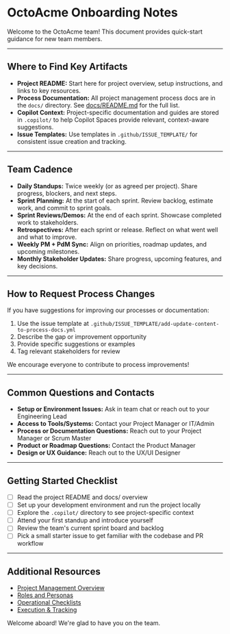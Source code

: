 # OctoAcme Onboarding Notes

Welcome to the OctoAcme team! This document provides quick-start guidance for new team members.

---

## Where to Find Key Artifacts

- **Project README:** Start here for project overview, setup instructions, and links to key resources.
- **Process Documentation:** All project management process docs are in the `docs/` directory. See [docs/README.md](README.md) for the full list.
- **Copilot Context:** Project-specific documentation and guides are stored in `.copilot/` to help Copilot Spaces provide relevant, context-aware suggestions.
- **Issue Templates:** Use templates in `.github/ISSUE_TEMPLATE/` for consistent issue creation and tracking.

---

## Team Cadence

- **Daily Standups:** Twice weekly (or as agreed per project). Share progress, blockers, and next steps.
- **Sprint Planning:** At the start of each sprint. Review backlog, estimate work, and commit to sprint goals.
- **Sprint Reviews/Demos:** At the end of each sprint. Showcase completed work to stakeholders.
- **Retrospectives:** After each sprint or release. Reflect on what went well and what to improve.
- **Weekly PM + PdM Sync:** Align on priorities, roadmap updates, and upcoming milestones.
- **Monthly Stakeholder Updates:** Share progress, upcoming features, and key decisions.

---

## How to Request Process Changes

If you have suggestions for improving our processes or documentation:

1. Use the issue template at `.github/ISSUE_TEMPLATE/add-update-content-to-process-docs.yml`
2. Describe the gap or improvement opportunity
3. Provide specific suggestions or examples
4. Tag relevant stakeholders for review

We encourage everyone to contribute to process improvements!

---

## Common Questions and Contacts

- **Setup or Environment Issues:** Ask in team chat or reach out to your Engineering Lead
- **Access to Tools/Systems:** Contact your Project Manager or IT/Admin
- **Process or Documentation Questions:** Reach out to your Project Manager or Scrum Master
- **Product or Roadmap Questions:** Contact the Product Manager
- **Design or UX Guidance:** Reach out to the UX/UI Designer

---

## Getting Started Checklist

- [ ] Read the project README and docs/ overview
- [ ] Set up your development environment and run the project locally
- [ ] Explore the `.copilot/` directory to see project-specific context
- [ ] Attend your first standup and introduce yourself
- [ ] Review the team's current sprint board and backlog
- [ ] Pick a small starter issue to get familiar with the codebase and PR workflow

---

## Additional Resources

- [Project Management Overview](octoacme-project-management-overview.md)
- [Roles and Personas](octoacme-roles-and-personas.md)
- [Operational Checklists](octoacme-checklists.md)
- [Execution & Tracking](octoacme-execution-and-tracking.md)

Welcome aboard! We're glad to have you on the team.
